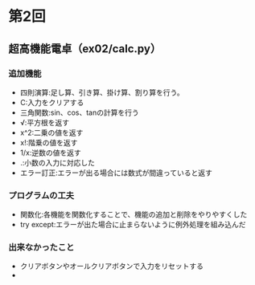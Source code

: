 # 第2回
## 超高機能電卓（ex02/calc.py）
### 追加機能
- 四則演算:足し算、引き算、掛け算、割り算を行う。
- C:入力をクリアする
- 三角関数:sin、cos、tanの計算を行う
- √:平方根を返す
- x^2:二乗の値を返す
- x!:階乗の値を返す
- 1/x:逆数の値を返す
- .:小数の入力に対応した
- エラー訂正:エラーが出る場合には数式が間違っていると返す
### プログラムの工夫
- 関数化:各機能を関数化することで、機能の追加と削除をやりやすくした
- try except:エラーが出た場合に止まらないように例外処理を組み込んだ
### 出来なかったこと
- クリアボタンやオールクリアボタンで入力をリセットする
-